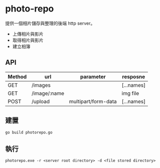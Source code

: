 # photo-repo

提供一個相片儲存與整理的後端 http server。
 - 上傳相片與影片
 - 取得相片與影片
 - 建立相簿

## API
| Method | url | parameter | resposne |
| ------ | ------ | ------ | ------ |
| GET | /images | | [...names] |
| GET | /image/:name | | img file |
| POST | /upload | multipart/form-data | [...names] |

## 建置
`go build photorepo.go`

## 執行
`photorepo.exe -r <server root directory> -d <file stored directory>`